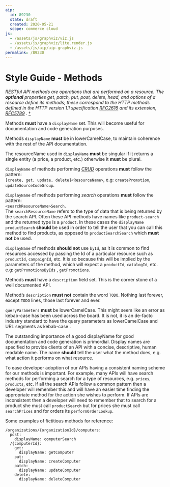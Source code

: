 ```yaml
---
aip:
  id: 89230
  state: draft
  created: 2020-05-21
  scope: commerce cloud
js:
  - /assets/js/graphviz/viz.js
  - /assets/js/graphviz/lite.render.js
  - /assets/js/aip/aip-graphviz.js
permalink: /89230
---
```


# Style Guide - Methods

_RESTful API methods are operations that are performed on a resource. The **optional** properties get, patch, put, post, delete, head, and options of a resource define its methods; these correspond to the HTTP methods defined in the HTTP version 1.1 specification_ [_RFC2616_](https://www.ietf.org/rfc/rfc2616.txt) _and its extension,_ [_RFC5789_](https://tools.ietf.org/html/rfc5789) _._ [†](https://github.com/raml-org/raml-spec/blob/master/versions/raml-10/raml-10.md#methods)  
  
Methods **must** have a `displayName` set. This will become useful for documentation and code generation purposes.  
  
Methods `displayName` **must** be in lowerCamelCase, to maintain coherence with the rest of the API documentation.  
  
The resourceName used in `displayName` **must** be singular if it returns a single entity (a price, a product, etc.) otherwise it **must** be plural.  
  
`displayName` of methods performing [_CRUD_](https://en.wikipedia.org/wiki/Create,_read,_update_and_delete) operations **must** follow the pattern:  
`[create, get, update, delete]<ResourceName>`, e.g: `createPromotion`, `updateSourceCodeGroup`.  
  
`displayName` of methods performing _search_ operations **must** follow the pattern:  
`<searchResourceName>Search`.  
The `searchResourceName` refers to the type of data that is being returned by the search API. Often these API methods have names like `product-search` and the returned type is a `product`. In these cases the `displayName` `productSearch` **should** be used in order to tell the user that you can call this method to find products, as opposed to `productSearchSearch` which **must not** be used.  
  
`displayName` of methods **should not** use `byId`, as it is common to find resources accessed by passing the Id of a particular resource such as `productId`, `campaignId`, etc. It is so because this will be implied by the parameters of the method, which will expect a `productId`, `catalogId`, etc. e.g: `getPromotionsByIds` , `getPromotions`.  
  
Methods **must** have a `description` field set. This is the corner stone of a well documented API.  
  
Method’s `description` **must not** contain the word `TODO`. Nothing last forever, except `TODO` lines, those last forever and ever.  
  
`queryParameters` **must** be lowerCamelCase. This might seem like an error as kebab-case has been used across the board. It is not, it is an de-facto industry standard to have the query parameters as lowerCamelCase and URL segments as kebab-case .  
  
The outstanding importance of a good displayName for good documentation and code generation is primordial. Display names are specified to provide clients of an API with a concise, descriptive, human readable name. The name **should** tell the user what the method does, e.g. what action it performs on what resource.  
  
To ease developer adoption of our APIs having a consistent naming scheme for our methods is important. For example, many APIs will have search methods for performing a search for a type of resources, e.g. `prices`, `products`, etc. If all the search APIs follow a common pattern then a developer will remember this and will have an easier time finding the appropriate method for the action she wishes to perform. If APIs are inconsistent then a developer will need to remember that to search for a product she must call `productSearch` but for prices she must call `searchPrices` and for orders its `performOrderLookup`.  
  
Some examples of fictitious methods for reference:

```
/organizations/{organizationId}/computers:
  post:
    displayName: computerSearch
  /{computerId}:
    get:
      displayName: getComputer
    put:
      displayName: createComputer
    patch:
      displayName: updateComputer
    delete:
      displayName: deleteComputer
```
